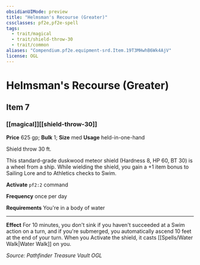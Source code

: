```yaml
---
obsidianUIMode: preview
title: "Helmsman's Recourse (Greater)"
cssclasses: pf2e,pf2e-spell
tags:
  - trait/magical
  - trait/shield-throw-30
  - trait/common
aliases: "Compendium.pf2e.equipment-srd.Item.19T3MHwhB6Wk4AjV"
license: OGL
---
```

# Helmsman's Recourse (Greater)
## Item 7
### [[magical]][[shield-throw-30]]


**Price** 625 gp; 
**Bulk** 1; **Size** med
**Usage** held-in-one-hand

Shield throw 30 ft.

This standard-grade duskwood meteor shield (Hardness 8, HP 60, BT 30) is a wheel from a ship. While wielding the shield, you gain a +1 item bonus to Sailing Lore and to Athletics checks to Swim.

**Activate** `pf2:2` command

**Frequency** once per day

**Requirements** You're in a body of water

* * *

**Effect** For 10 minutes, you don't sink if you haven't succeeded at a Swim action on a turn, and if you're submerged, you automatically ascend 10 feet at the end of your turn. When you Activate the shield, it casts [[Spells/Water Walk|Water Walk]] on you.

*Source: Pathfinder Treasure Vault*
*OGL*